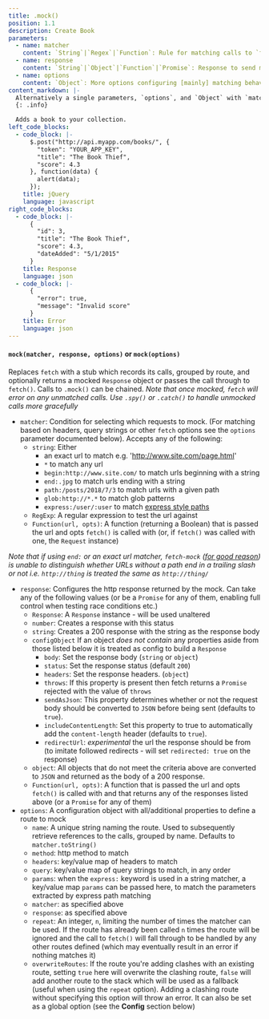 ```yaml
---
title: .mock()
position: 1.1
description: Create Book
parameters:
  - name: matcher
    content: `String`|`Regex`|`Function`: Rule for matching calls to `fetch`
  - name: response
    content: `String`|`Object`|`Function`|`Promise`: Response to send matched calls
  - name: options
    content: `Object`: More options configuring [mainly] matching behaviour
content_markdown: |-
  Alternatively a single parameters, `options`, and `Object` with `matcher`, `response` and other options defined on it, can be passed
  {: .info}

  Adds a book to your collection.
left_code_blocks:
  - code_block: |-
      $.post("http://api.myapp.com/books/", {
        "token": "YOUR_APP_KEY",
        "title": "The Book Thief",
        "score": 4.3
      }, function(data) {
        alert(data);
      });
    title: jQuery
    language: javascript
right_code_blocks:
  - code_block: |-
      {
        "id": 3,
        "title": "The Book Thief",
        "score": 4.3,
        "dateAdded": "5/1/2015"
      }
    title: Response
    language: json
  - code_block: |-
      {
        "error": true,
        "message": "Invalid score"
      }
    title: Error
    language: json
---
```






#### `mock(matcher, response, options)` or `mock(options)`

Replaces `fetch` with a stub which records its calls, grouped by route, and optionally returns a mocked `Response` object or passes the call through to `fetch()`. Calls to `.mock()` can be chained. _Note that once mocked, `fetch` will error on any unmatched calls. Use `.spy()` or `.catch()` to handle unmocked calls more gracefully_

- `matcher`: Condition for selecting which requests to mock. (For matching based on headers, query strings or other `fetch` options see the `options` parameter documented below). Accepts any of the following:
  - `string`: Either
    - an exact url to match e.g. 'http://www.site.com/page.html'
    - `*` to match any url
    - `begin:http://www.site.com/` to match urls beginning with a string
    - `end:.jpg` to match urls ending with a string
    - `path:/posts/2018/7/3` to match urls with a given path
    - `glob:http://*.*` to match glob patterns
    - `express:/user/:user` to match [express style paths](https://www.npmjs.com/package/path-to-regexp)
  - `RegExp`: A regular expression to test the url against
  - `Function(url, opts)`: A function (returning a Boolean) that is passed the url and opts `fetch()` is called with (or, if `fetch()` was called with one, the `Request` instance)

_Note that if using `end:` or an exact url matcher, `fetch-mock` ([for good reason](https://url.spec.whatwg.org/#url-equivalence)) is unable to distinguish whether URLs without a path end in a trailing slash or not i.e. `http://thing` is treated the same as `http://thing/`_

- `response`: Configures the http response returned by the mock. Can take any of the following values (or be a `Promise` for any of them, enabling full control when testing race conditions etc.)
  - `Response`: A `Response` instance - will be used unaltered
  - `number`: Creates a response with this status
  - `string`: Creates a 200 response with the string as the response body
  - `configObject` If an object _does not contain_ any properties aside from those listed below it is treated as config to build a `Response`
    - `body`: Set the response body (`string` or `object`)
    - `status`: Set the response status (default `200`)
    - `headers`: Set the response headers. (`object`)
    - `throws`: If this property is present then fetch returns a `Promise` rejected with the value of `throws`
    - `sendAsJson`: This property determines whether or not the request body should be converted to `JSON` before being sent (defaults to `true`).
    - `includeContentLength`: Set this property to true to automatically add the `content-length` header (defaults to `true`).
    - `redirectUrl`: _experimental_ the url the response should be from (to imitate followed redirects - will set `redirected: true` on the response)
  - `object`: All objects that do not meet the criteria above are converted to `JSON` and returned as the body of a 200 response.
  - `Function(url, opts)`: A function that is passed the url and opts `fetch()` is called with and that returns any of the responses listed above (or a `Promise` for any of them)
- `options`: A configuration object with all/additional properties to define a route to mock
  - `name`: A unique string naming the route. Used to subsequently retrieve references to the calls, grouped by name. Defaults to `matcher.toString()`
  - `method`: http method to match
  - `headers`: key/value map of headers to match
  - `query`: key/value map of query strings to match, in any order
  - `params`: when the `express:` keyword is used in a string matcher, a key/value map `params` can be passed here, to match the parameters extracted by express path matching
  - `matcher`: as specified above
  - `response`: as specified above
  - `repeat`: An integer, `n`, limiting the number of times the matcher can be used. If the route has already been called `n` times the route will be ignored and the call to `fetch()` will fall through to be handled by any other routes defined (which may eventually result in an error if nothing matches it)
  - `overwriteRoutes`: If the route you're adding clashes with an existing route, setting `true` here will overwrite the clashing route, `false` will add another route to the stack which will be used as a fallback (useful when using the `repeat` option). Adding a clashing route without specifying this option will throw an error. It can also be set as a global option (see the **Config** section below)
